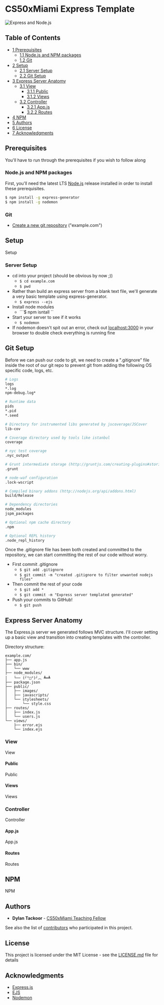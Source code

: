 # CS50xMiami Express Template
![Express and Node.js](https://i.ytimg.com/vi/aHqnFWLP7wA/maxresdefault.jpg)

## Table of Contents
* [1 Prerequisites](#prerequisites)
  * [1.1 Node.js and NPM packages](#nodejs-and-npm-packages)
  * [1.2 Git](#git)
* [2 Setup](#setup)
  * [2.1 Server Setup](#server-setup)
  * [2.2 Git Setup](#git-setup)
* [3 Express Server Anatomy](#express-server-anatomy)
  * [3.1 View](#view)
    * [3.1.1 Public](#public)
    * [3.1.2 Views](#views)
  * [3.2 Controller](#controller)
    * [3.2.1 App.js](#appjs)
    * [3.2.2 Routes](#routes)
* [4 NPM](#npm)
* [5 Authors](#authors)
* [6 License](#license)
* [7 Acknowledgments](#acknowledgments)


## Prerequisites
You'll have to run through the prerequisites if you wish to follow along

### Node.js and NPM packages
First, you'll need the latest LTS [Node.js](https://nodejs.org/en/) release installed in order to install these prerequisites.

```bash
$ npm install -g express-generator
$ npm install -g nodemon
```

### Git
- [Create a new git repository](https://github.com/new) ("example.com")

## Setup
Setup

### Server Setup
- cd into your project (should be obvious by now ;))
    - ```$ cd example.com ```
    - ```$ pwd ```
- Rather than build an express server from a blank text file, we'll generate a very basic template using express-generator.
    -  ```$ express --ejs ```
- Install node modules
    - ```$ npm isntall ``
- Start your server to see if it works
    - ```$ nodemon  ```
- If nodemon doesn't spit out an error, check out [localhost:3000](http://www.localhost:3000) in your browser to double check everything is running fine

## Git Setup
Before we can push our code to git, we need to create a ".gitignore" file inside the root of our git repo to prevent git from adding the following OS specific code, logs, etc.
```bash
# Logs
logs
*.log
npm-debug.log*

# Runtime data
pids
*.pid
*.seed

# Directory for instrumented libs generated by jscoverage/JSCover
lib-cov

# Coverage directory used by tools like istanbul
coverage

# nyc test coverage
.nyc_output

# Grunt intermediate storage (http://gruntjs.com/creating-plugins#storing-task-files)
.grunt

# node-waf configuration
.lock-wscript

# Compiled binary addons (http://nodejs.org/api/addons.html)
build/Release

# Dependency directories
node_modules
jspm_packages

# Optional npm cache directory
.npm

# Optional REPL history
.node_repl_history
```

Once the .gitignore file has been both created and committed to the repository, we can start committing the rest of our code without worry.
- First commit .gitignore
  - ```$ git add .gitignore```
  - ```$ git commit -m "created .gitignore to filter unwanted nodejs files"```
- Then commit the rest of your code
  - ```$ git add *```
  - ```$ git commit -m "Express server templated generated"```
- Push your commits to GitHub!
  - ```$ git push```

## Express Server Anatomy
The Express.js server we generated follows MVC structure. I'll cover setting up a basic view and transition into creating templates with the controller.

Directory structure:
```
example.com/
├── app.js
├── bin/
│   └── www
├── node_modules/
│   └── (╯°□°)╯︵ ┻━┻
├── package.json
├── public/
│   ├── images/
│   ├── javascripts/
│   └── stylesheets/
│       └── style.css
├── routes/
│   ├── index.js
│   └── users.js
└── views/
    ├── error.ejs
    └── index.ejs
```

### View
View

#### Public
Public

#### Views
Views

### Controller
Controller

#### App.js
App.js

#### Routes
Routes

## NPM
NPM

## Authors
* **Dylan Tackoor** - [CS50xMiami Teaching Fellow](http://www.dylantackoor.com)

See also the list of [contributors](https://github.com/DylanTackoor/CS50-expressTemplate/graphs/contributors) who participated in this project.

## License
This project is licensed under the MIT License - see the [LICENSE.md](LICENSE.md) file for details

## Acknowledgments
* [Express.js](https://github.com/expressjs/express)
* [EJS](https://github.com/mde/ejs)
* [Nodemon](https://github.com/remy/nodemon)
